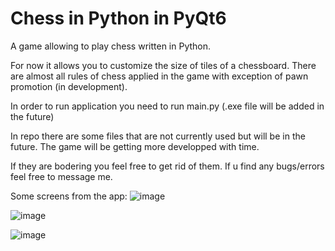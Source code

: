 # Chess in Python in PyQt6
A game allowing to play chess written in Python. 

For now it allows you to customize the size of tiles of a chessboard. There are almost all rules of chess applied in the game with exception of pawn promotion (in development). 

In order to run application you need to run main.py (.exe file will be added in the future)

In repo there are some files that are not currently used but will be in the future. The game will be getting more developped with time.

If they are bodering you feel free to get rid of them. If u find any bugs/errors feel free to message me. 

Some screens from the app:
![image](https://github.com/Oruniarz/Chess-in-Python/assets/70721574/47b263a9-8d73-462b-9b78-7358830ad649)

![image](https://github.com/Oruniarz/Chess-in-Python/assets/70721574/01372ba8-6440-46aa-a3e0-20f24f1ac34d)

![image](https://github.com/Oruniarz/Chess-in-Python/assets/70721574/05e88f40-dd29-4d90-b249-14df7fc86cde)
